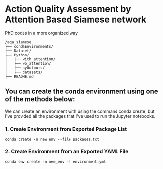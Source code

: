 # Action Quality Assessment by Attention Based Siamese network
PhD codes in a more organized way


```plaintext
/aqa_siamese
├── condaEnvironments/
├── Dataset/
├── Python/
│   ├── with_attention/
│   ├── wo_attention/
│   ├── pyOutputs/
│   ├── datasets/
├── README.md
```

## You can create the conda environment using one of the methods below:

We can create an environment with using the command conda create, but I've provided all the packages that I've used to run the Jupyter notebooks.

### 1. Create Environment from Exported Package List
```
conda create -n new_env --file packages.txt
```

### 2. Create Environment from an Exported YAML File
```
conda env create -n new_env -f environment.yml
```
